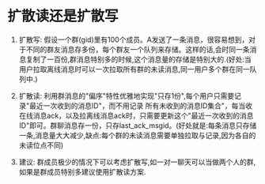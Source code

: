 # 扩散读还是扩散写

1. 扩散写: 假设一个群(gid)里有100个成员。A发送了一条消息，很容易想到，对于不同的群友消息存多份，每个群友一个队列来存储。这样的话,会时同一条消息复制了一百份,群消息特别多的时候,这个消息量的存储是特别大的.(好处:当用户拉取离线消息时可以一次拉取所有群的未读消息,同一用户多个群在同一队列中.)

2. 扩散读: 利用群消息的"偏序"特性优雅地实现"只存1份",每个用户只需要记录"最近一次收到的消息ID"，而不用记录
所有未收到的消息ID集合"，每当收在线消息ack，以及拉离线消息ack时，只需要更新这个"最近一次收到的消息ID"即可。群聊消息存一份，只存last_ack_msgid。(好处就是:每条消息只存储一条,消息量大大减少,缺点:每个群的未读消息需要单独拉取与记录,因为各自的未读位点不同)

3. 建议: 群成员极少的情况下可以考虑扩散写,如一对一聊天可以当做两个人的群,如果是群成员特别多建议使用扩散读方案.
